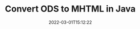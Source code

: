 ---
############################# Static ############################
layout: "auto-gen-conversion"
date: 2022-03-01T15:12:22
draft: false
otherformats: csv dif epub fods htm html json mht mhtml ods pdf sxc tex tsv xlam xls xlsb xlsm xlsx xlt xltm xltx xml xps
breadcrumb: ODS to MHTML in Java

############################# Head ############################
head_title: "ODS to MHTML Converter in Java"
head_description: "Convert ODS to MHTML in Java using a few lines of code. Use the GroupDocs Document Conversion API to convert over 160 file formats."

############################# Header ############################
title: "Convert ODS to MHTML in Java"
description: "ODS to MHTML conversion with a few lines of Java code"
bg_image: "https://cms.admin.containerize.com/templates/aspose/App_Themes/V3/images/bg/header1.png"
bg_overlay: false
button:
    enable: true

############################# SubMenu ############################
submenu:
    enable: true

    left:
        img_alt: "GroupDocs.Conversion for Java"
        image: "https://cms.admin.containerize.com/templates/groupdocs/images/product-logos/90x90-noborder/groupdocs-conversion-java.png"
        product: "GroupDocs.Conversion"
        platform: "Java"



############################# About ############################
about:
    enable: true
    title: "About GroupDocs.Conversion for Java API"
    content: |
        [GroupDocs.Conversion for Java](https://products.groupdocs.com/conversion/java/) can be used to convert Microsoft Word, Excel, PowerPoint, PDF, Visio and other formats. GroupDocs.Conversion is a standalone API that is suitable for back-end and internal systems where high performance is required. It does not depend on any software such as Microsoft or Open Office.
    

overview:
    enable: true
    content: |
        Convert your ODS files to MHTML in Java easily. You can use just a couple of Java code lines in any platform of your choice like - Windows, Linux, macOS.
        You can try ODS to MHTML conversion for free and evaluate conversion results quality.  Along with simple file conversion scenarios you can try more advanced options for loading source ODS file and for saving output MHTML result. 
        
        For example, for the source ODS file you may use the following load options:

        * auto-detect file format;
        * specify password for protected files (if file format supports it);
        * replace missing fonts to preserve document appearance.
        
        There are also advanced convert options for the MHTML file:

        * convert specific document page or page range;
        * add a watermark to the converted MHTML file and many more.

        Once conversion is completed you can save your MHTML file to the local file path or any third-party storage like FTP, Amazon S3, Google Drive, Dropbox etc. Please note - to convert ODS to MHTML there is no need for any additional software installed - like MS Office, Open Office, Adobe Acrobat Reader etc.


############################# Steps ############################
steps:
    enable: true
    title_left: "Steps to convert ODS to MHTML in Java"
    content_left: |
        [GroupDocs.Conversion for Java](https://products.groupdocs.com/conversion/java/) makes it easy for developers to convert a ODS file to MHTML with a few lines of code.
        
        * Create an instance of the Converter class and provide the file ODS with the full path
        * Create and set ConvertOptions for MHTML type.
        * Call the Converter.Convert method and pass the full path and format (MHTML) as a parameter

    title_right: "System Requirements"
    content_right: |
        Basic conversion with GroupDocs.Conversion for Java can be done in just a few simple steps. Our APIs are supported on all major platforms and operating systems. Before executing the code below, make sure you have the following prerequisites installed on your system.

        * Operating systems: Microsoft Windows, Linux, MacOS
        * Development environments: NetBeans, Intellij IDEA, Eclipse, etc.
        * Java runtime: J2SE 6.0 and above
        * Get the latest GroupDocs.Conversion for Java from [Maven](https://repository.groupdocs.com/webapp/#/artifacts/browse/tree/General/repo/com/groupdocs/groupdocs-conversion)
         
    code: |
        ```java    
        // Load source file ODS for conversion
        Converter converter = new Converter("input.ods");
        // Prepare conversion options for target format MHTML
        ConvertOptions convertOptions = new FileType().fromExtension("mhtml").getConvertOptions();
        // Convert to MHTML format
        converter.convert("output.mhtml", convertOptions);
        ```

demos:
    enable: true
    title: "ODS to MHTML Live Demo"
    content: |
       Convert ODS to MHTML now by visiting the [GroupDocs.Conversion App](https://products.groupdocs.app/conversion/family) website. Online demo has the following advantages
          

more_formats:
    enable: true
    title: "Other supported ODS conversions in Java"
    content: "You can also convert ODS to many other file formats. Please see the list below."
       
       
back_to_top:
    enable: true
---